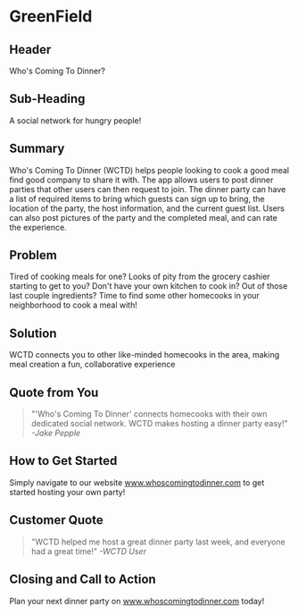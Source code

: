 # GreenField #

<!-- 
> This material was originally posted [here](http://www.quora.com/What-is-Amazons-approach-to-product-development-and-product-management). It is reproduced here for posterities sake.

There is an approach called "working backwards" that is widely used at Amazon. They work backwards from the customer, rather than starting with an idea for a product and trying to bolt customers onto it. While working backwards can be applied to any specific product decision, using this approach is especially important when developing new products or features.

For new initiatives a product manager typically starts by writing an internal press release announcing the finished product. The target audience for the press release is the new/updated product's customers, which can be retail customers or internal users of a tool or technology. Internal press releases are centered around the customer problem, how current solutions (internal or external) fail, and how the new product will blow away existing solutions.

If the benefits listed don't sound very interesting or exciting to customers, then perhaps they're not (and shouldn't be built). Instead, the product manager should keep iterating on the press release until they've come up with benefits that actually sound like benefits. Iterating on a press release is a lot less expensive than iterating on the product itself (and quicker!).

If the press release is more than a page and a half, it is probably too long. Keep it simple. 3-4 sentences for most paragraphs. Cut out the fat. Don't make it into a spec. You can accompany the press release with a FAQ that answers all of the other business or execution questions so the press release can stay focused on what the customer gets. My rule of thumb is that if the press release is hard to write, then the product is probably going to suck. Keep working at it until the outline for each paragraph flows. 

Oh, and I also like to write press-releases in what I call "Oprah-speak" for mainstream consumer products. Imagine you're sitting on Oprah's couch and have just explained the product to her, and then you listen as she explains it to her audience. That's "Oprah-speak", not "Geek-speak".

Once the project moves into development, the press release can be used as a touchstone; a guiding light. The product team can ask themselves, "Are we building what is in the press release?" If they find they're spending time building things that aren't in the press release (overbuilding), they need to ask themselves why. This keeps product development focused on achieving the customer benefits and not building extraneous stuff that takes longer to build, takes resources to maintain, and doesn't provide real customer benefit (at least not enough to warrant inclusion in the press release).
-->

## Header ##
  Who's Coming To Dinner?
  

## Sub-Heading ##
  A social network for hungry people!

## Summary ##
  Who's Coming To Dinner (WCTD) helps people looking to cook a good meal find good company to share it with. The app allows users to post dinner parties that other users can then request to join. The dinner party can have a list of required items to bring which guests can sign up to bring, the location of the party, the host information, and the current guest list. Users can also post pictures of the party and the completed meal, and can rate the experience. 

## Problem ##
  Tired of cooking meals for one? Looks of pity from the grocery cashier starting to get to you? Don't have your own kitchen to cook in? Out of those last couple ingredients? Time to find some other homecooks in your neighborhood to cook a meal with!

## Solution ##
  WCTD connects you to other like-minded homecooks in the area, making meal creation a fun, collaborative experience

## Quote from You ##
  > "'Who's Coming To Dinner' connects homecooks with their own dedicated social network. WCTD makes hosting a dinner party easy!"  <i>-Jake Pepple</i>

## How to Get Started ##
  Simply navigate to our website www.whoscomingtodinner.com to get started hosting your own party!

## Customer Quote ##
  > "WCTD helped me host a great dinner party last week, and everyone had a great time!" <i>-WCTD User</i>

## Closing and Call to Action ##
  Plan your next dinner party on www.whoscomingtodinner.com today!
